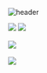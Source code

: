 ![header](https://capsule-render.vercel.app/api?type=rounded&color=83B66D&height=200&section=header&text=For%20the%20precious%20woman%20&render&fontSize=70&fontColor=FFF0B1)

<img src="https://img.shields.io/badge/Java-ED8B00?style=for-the-badge&logo=openjdk&logoColor=white" />
<img src="https://img.shields.io/badge/XML-D14836?style=for-the-badge&logoColor=white" />
<br></br>
<img src="https://img.shields.io/badge/MySQL-00000F?style=for-the-badge&logo=mysql&logoColor=white" />
<br></br>
<img src="https://img.shields.io/badge/Android%20STUDIO-3DDC84?style=for-the-badge&logo=android&logoColor=white" />
<br></br>

